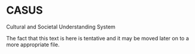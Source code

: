 # CASUS

Cultural and Societal Understanding System

The fact that this text is here is tentative and it may be moved later on to a more appropriate file.

